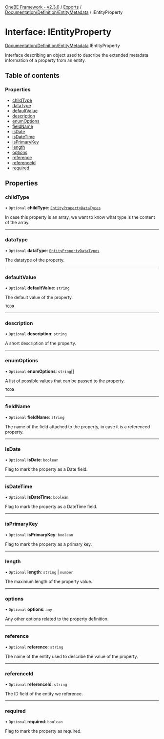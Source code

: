 [OneBE Framework - v2.3.0](../README.md) / [Exports](../modules.md) / [Documentation/Definition/EntityMetadata](../modules/Documentation_Definition_EntityMetadata.md) / IEntityProperty

# Interface: IEntityProperty

[Documentation/Definition/EntityMetadata](../modules/Documentation_Definition_EntityMetadata.md).IEntityProperty

Interface describing an object used to describe the extended metadata information
of a property from an entity.

## Table of contents

### Properties

- [childType](Documentation_Definition_EntityMetadata.IEntityProperty.md#childtype)
- [dataType](Documentation_Definition_EntityMetadata.IEntityProperty.md#datatype)
- [defaultValue](Documentation_Definition_EntityMetadata.IEntityProperty.md#defaultvalue)
- [description](Documentation_Definition_EntityMetadata.IEntityProperty.md#description)
- [enumOptions](Documentation_Definition_EntityMetadata.IEntityProperty.md#enumoptions)
- [fieldName](Documentation_Definition_EntityMetadata.IEntityProperty.md#fieldname)
- [isDate](Documentation_Definition_EntityMetadata.IEntityProperty.md#isdate)
- [isDateTime](Documentation_Definition_EntityMetadata.IEntityProperty.md#isdatetime)
- [isPrimaryKey](Documentation_Definition_EntityMetadata.IEntityProperty.md#isprimarykey)
- [length](Documentation_Definition_EntityMetadata.IEntityProperty.md#length)
- [options](Documentation_Definition_EntityMetadata.IEntityProperty.md#options)
- [reference](Documentation_Definition_EntityMetadata.IEntityProperty.md#reference)
- [referenceId](Documentation_Definition_EntityMetadata.IEntityProperty.md#referenceid)
- [required](Documentation_Definition_EntityMetadata.IEntityProperty.md#required)

## Properties

### childType

• `Optional` **childType**: [`EntityPropertyDataTypes`](../enums/Documentation_Definition_DataTypes.EntityPropertyDataTypes.md)

In case this property is an array, we want to know what type is the
content of the array.

___

### dataType

• `Optional` **dataType**: [`EntityPropertyDataTypes`](../enums/Documentation_Definition_DataTypes.EntityPropertyDataTypes.md)

The datatype of the property.

___

### defaultValue

• `Optional` **defaultValue**: `string`

The default value of the property.

**`TODO`**

___

### description

• `Optional` **description**: `string`

A short description of the property.

___

### enumOptions

• `Optional` **enumOptions**: `string`[]

A list of possible values that can be passed to the property.

**`TODO`**

___

### fieldName

• `Optional` **fieldName**: `string`

The name of the field attached to the property, in case it is a
referenced property.

___

### isDate

• `Optional` **isDate**: `boolean`

Flag to mark the property as a Date field.

___

### isDateTime

• `Optional` **isDateTime**: `boolean`

Flag to mark the property as a DateTime field.

___

### isPrimaryKey

• `Optional` **isPrimaryKey**: `boolean`

Flag to mark the property as a primary key.

___

### length

• `Optional` **length**: `string` \| `number`

The maximum length of the property value.

___

### options

• `Optional` **options**: `any`

Any other options related to the property definition.

___

### reference

• `Optional` **reference**: `string`

The name of the entity used to describe the value of the property.

___

### referenceId

• `Optional` **referenceId**: `string`

The ID field of the entity we reference.

___

### required

• `Optional` **required**: `boolean`

Flag to mark the property as required.
